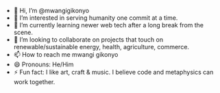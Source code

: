 - 👋 Hi, I’m @mwangigikonyo
- 👀 I’m interested in serving humanity one commit at a time.
- 🌱 I’m currently learning newer web tech after a long break from the scene.
- 💞️ I’m looking to collaborate on projects that touch on renewable/sustainable energy, health, agriculture, commerce.
- 📫 How to reach me mwangi gikonyo
- 😄 Pronouns: He/Him
- ⚡ Fun fact: I like art, craft & music. I believe code and metaphysics can work together.

<!---
mwangigikonyo/mwangigikonyo is a ✨ special ✨ repository because its `README.md` (this file) appears on your GitHub profile.
You can click the Preview link to take a look at your changes.
--->
